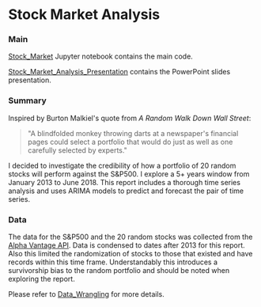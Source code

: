 # Stock Market Analysis

### Main

[Stock_Market](https://github.com/sychi77/Stock_Market_Analysis/blob/master/Stock_Market.ipynb "Stock Market Analysis Jupyter Notebook") Jupyter notebook contains the main code.

[Stock_Market_Analysis_Presentation](https://github.com/sychi77/Stock_Market_Analysis/blob/master/Stock_Market_Analysis_Presentation.pdf "Stock Market Analysis  PowerPoint Slides") contains the PowerPoint slides presentation.

### Summary

Inspired by Burton Malkiel's quote from *A Random Walk Down Wall Street*: 
> "A blindfolded monkey throwing darts at a newspaper's financial pages could select a portfolio that would do just as well as one carefully selected by experts."

I decided to investigate the credibility of how a portfolio of 20 random stocks will perform against the S&P500. I explore a 5+ years window from January 2013 to June 2018. This report includes a thorough time series analysis and uses ARIMA models to predict and forecast the pair of time series.

### Data

The data for the S&P500 and the 20 random stocks was collected from the [Alpha Vantage API](https://www.alphavantage.co/ "Alpha Vantage"). Data is condensed to dates after 2013 for this report. Also this limited the randomization of stocks to those that existed and have records within this time frame. Understandably this introduces a survivorship bias to the random portfolio and should be noted when exploring the report. 

Please refer to [Data_Wrangling](https://github.com/sychi77/Stock_Market_Analysis/blob/master/Data_Wrangling.ipynb "Data Wrangling Jupyter Notebook") for more details.

